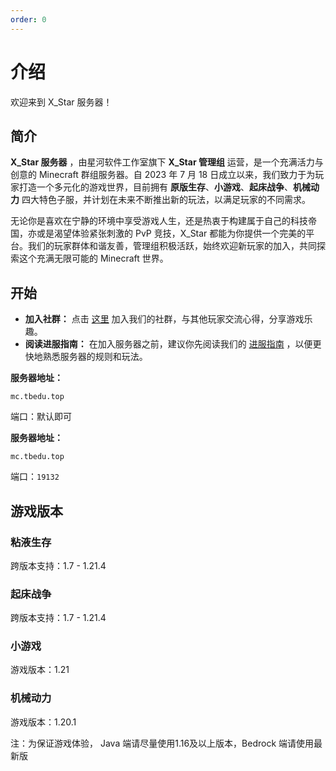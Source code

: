 ```yaml
---
order: 0
---
```


# 介绍

欢迎来到 X_Star 服务器！

## 简介
**X_Star 服务器** ，由星河软件工作室旗下 **X_Star 管理组** 运营，是一个充满活力与创意的 Minecraft 群组服务器。自 2023 年 7 月 18 日成立以来，我们致力于为玩家打造一个多元化的游戏世界，目前拥有 **原版生存**、**小游戏**、**起床战争**、**机械动力** 四大特色子服，并计划在未来不断推出新的玩法，以满足玩家的不同需求。  

无论你是喜欢在宁静的环境中享受游戏人生，还是热衷于构建属于自己的科技帝国，亦或是渴望体验紧张刺激的 PvP 竞技，X_Star 都能为你提供一个完美的平台。我们的玩家群体和谐友善，管理组积极活跃，始终欢迎新玩家的加入，共同探索这个充满无限可能的 Minecraft 世界。  

## 开始

- **加入社群：** 点击 [这里](../group/) 加入我们的社群，与其他玩家交流心得，分享游戏乐趣。
- **阅读进服指南：** 在加入服务器之前，建议你先阅读我们的 [进服指南](../tech/guide/) ，以便更快地熟悉服务器的规则和玩法。

<Badge type="info" text="Java" /> **服务器地址：**  
```text
mc.tbedu.top
```
端口：默认即可

<Badge type="info" text="Bedrock" /> **服务器地址：**  
```text
mc.tbedu.top
```
端口：`19132`

## 游戏版本

### 粘液生存 <Badge type="info" text="Paper 1.20.6" /> 
跨版本支持：1.7 - 1.21.4

### 起床战争 <Badge type="info" text="Paper 1.19.4" /> 
跨版本支持：1.7 - 1.21.4

### 小游戏 <Badge type="info" text="Fabric 1.21" /> 
游戏版本：1.21

### 机械动力 <Badge type="info" text="Forge 1.20.1" />
游戏版本：1.20.1

注：为保证游戏体验， Java 端请尽量使用1.16及以上版本，Bedrock 端请使用最新版